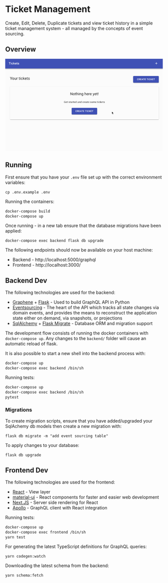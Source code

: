 # Ticket Management

Create, Edit, Delete, Duplicate tickets and view ticket history in a simple ticket management system - all managed by the concepts of event sourcing.

## Overview

![](docs/usage.gif)

## Running

First ensure that you have your `.env` file set up with the correct environment variables:

```
cp .env.example .env
```

Running the containers:

```
docker-compose build
docker-compose up
```

Once running - in a new tab ensure that the database migrations have been applied:

```
docker-compose exec backend flask db upgrade
```

The following endpoints should now be available on your host machine:

- Backend - http://localhost:5000/graphql
- Frontend - http://localhost:3000/

## Backend Dev

The following technologies are used for the backend:

- [Graphene](https://graphene-python.org/) + [Flask](http://flask.pocoo.org/) - Used to build GraphQL API in Python
- [Eventsourcing](https://github.com/johnbywater/eventsourcing) - The heart of the API which tracks all state changes via domain events, and provides the means to reconstruct the application state either on demand, via snapshots, or projections
- [SqlAlchemy](https://www.sqlalchemy.org/) + [Flask Migrate](https://github.com/miguelgrinberg/Flask-Migrate) - Database ORM and migration support

The development flow consists of running the docker containers with `docker-compose up`. Any changes to the `backend/` folder
will cause an automatic reload of flask.

It is also possible to start a new shell into the backend process with:

```
docker-compose up
docker-compose exec backend /bin/sh
```

Running tests:

```
docker-compose up
docker-compose exec backend /bin/sh
pytest
```

### Migrations

To create migration scripts, ensure that you have added/upgraded your SqlAchemy db models then create a new migration with:

```
flask db migrate -m "add event sourcing table"
```

To apply changes to your database:

```
flask db upgrade
```

## Frontend Dev

The following technologies are used for the frontend:

- [React](https://reactjs.org/) - View layer
- [material-ui](https://material-ui.com/) - React components for faster and easier web development
- [Next.JS](https://nextjs.org/) - Server side rendering for React
- [Apollo](https://www.apollographql.com/) - GraphQL client with React integration

Running tests:

```
docker-compose up
docker-compose exec frontend /bin/sh
yarn test
```

For generating the latest TypeScript definitions for GraphQL queries:

```
yarn codegen:watch
```

Downloading the latest schema from the backend:

```
yarn schema:fetch
```